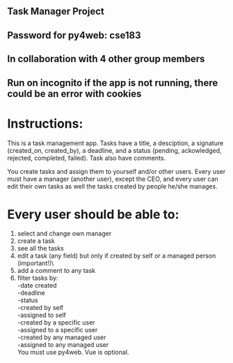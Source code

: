 ## Task Manager Project 

## Password for py4web: cse183
## In collaboration with 4 other group members 

## Run on incognito if the app is not running, there could be an error with cookies

# Instructions: 
This is a task management app. Tasks have a title, a desciption, a signature (created_on, created_by), a deadline, and a status (pending, ackowledged, rejected, completed, failed). Task also have comments.

You create tasks and assign them to yourself and/or other users. Every user must have a manager (another user), except the CEO, and every user can edit their own tasks as well the tasks created by people he/she manages.

# Every user should be able to:

1. select and change own manager
2. create a task
3. see all the tasks
4. edit a task (any field) but only if created by self or a managed person (important!)\
5. add a comment to any task
6. filter tasks by:\
  -date created\
  -deadline\
  -status\
  -created by self\
  -assigned to self\
  -created by a specific user\
  -assigned to a specific user\
  -created by any managed user\
  -assigned to any managed user\
You must use py4web. Vue is optional.
